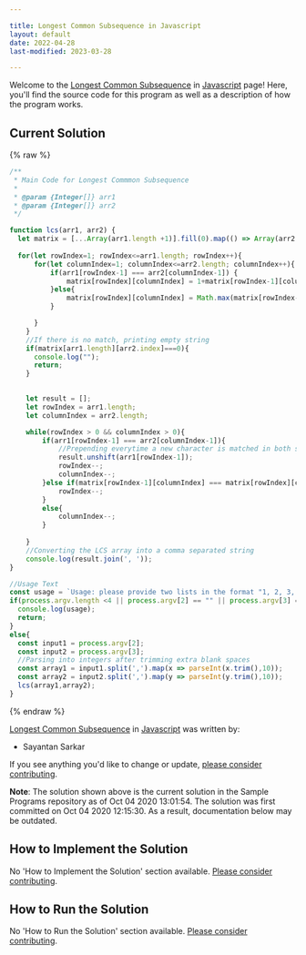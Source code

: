 ```yaml
---

title: Longest Common Subsequence in Javascript
layout: default
date: 2022-04-28
last-modified: 2023-03-28

---
```


Welcome to the [Longest Common Subsequence](https://sampleprograms.io/projects/longest-common-subsequence) in [Javascript](https://sampleprograms.io/languages/javascript) page! Here, you'll find the source code for this program as well as a description of how the program works.

## Current Solution

{% raw %}

```javascript
/**
 * Main Code for Longest Commmon Subsequence
 *
 * @param {Integer[]} arr1
 * @param {Integer[]} arr2
 */

function lcs(arr1, arr2) {
  let matrix = [...Array(arr1.length +1)].fill(0).map(() => Array(arr2.length+1).fill(0));
  
  for(let rowIndex=1; rowIndex<=arr1.length; rowIndex++){
      for(let columnIndex=1; columnIndex<=arr2.length; columnIndex++){
          if(arr1[rowIndex-1] === arr2[columnIndex-1]) {
              matrix[rowIndex][columnIndex] = 1+matrix[rowIndex-1][columnIndex-1];
          }else{
              matrix[rowIndex][columnIndex] = Math.max(matrix[rowIndex-1][columnIndex],matrix[rowIndex][columnIndex-1]);
          }

      }
    }
    //If there is no match, printing empty string
    if(matrix[arr1.length][arr2.index]===0){
      console.log("");
      return;
    }
        

    let result = [];
    let rowIndex = arr1.length;
    let columnIndex = arr2.length;

    while(rowIndex > 0 && columnIndex > 0){
        if(arr1[rowIndex-1] === arr2[columnIndex-1]){
            //Prepending everytime a new character is matched in both strings
            result.unshift(arr1[rowIndex-1]);
            rowIndex--;
            columnIndex--;
        }else if(matrix[rowIndex-1][columnIndex] === matrix[rowIndex][columnIndex]){
            rowIndex--;
        }
        else{
            columnIndex--;
        }
            
    }
    //Converting the LCS array into a comma separated string
    console.log(result.join(', '));
}

//Usage Text
const usage = `Usage: please provide two lists in the format "1, 2, 3, 4, 5"`;
if(process.argv.length <4 || process.argv[2] == "" || process.argv[3] == "") {
  console.log(usage);
  return;
}
else{
  const input1 = process.argv[2];
  const input2 = process.argv[3];
  //Parsing into integers after trimming extra blank spaces
  const array1 = input1.split(',').map(x => parseInt(x.trim(),10));
  const array2 = input2.split(',').map(y => parseInt(y.trim(),10));
  lcs(array1,array2);
}
```

{% endraw %}

[Longest Common Subsequence](https://sampleprograms.io/projects/longest-common-subsequence) in [Javascript](https://sampleprograms.io/languages/javascript) was written by:

- Sayantan Sarkar

If you see anything you'd like to change or update, [please consider contributing](https://github.com/TheRenegadeCoder/sample-programs).

**Note**: The solution shown above is the current solution in the Sample Programs repository as of Oct 04 2020 13:01:54. The solution was first committed on Oct 04 2020 12:15:30. As a result, documentation below may be outdated.

## How to Implement the Solution

No 'How to Implement the Solution' section available. [Please consider contributing](https://github.com/TheRenegadeCoder/sample-programs-website).

## How to Run the Solution

No 'How to Run the Solution' section available. [Please consider contributing](https://github.com/TheRenegadeCoder/sample-programs-website).